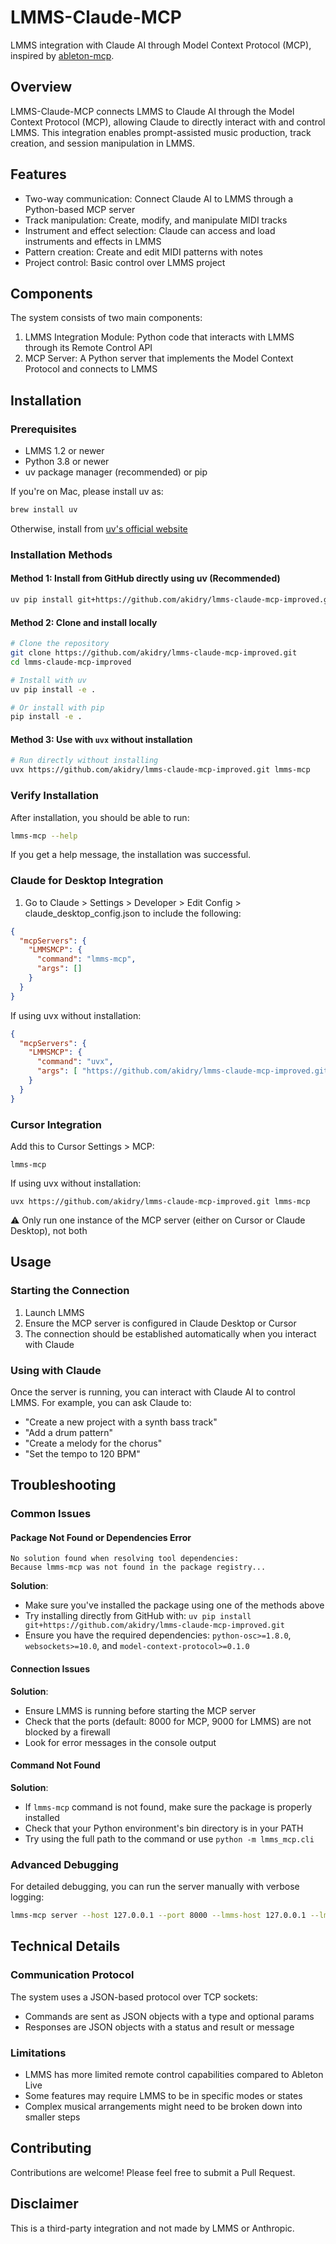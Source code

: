 # LMMS-Claude-MCP

LMMS integration with Claude AI through Model Context Protocol (MCP), inspired by [ableton-mcp](https://github.com/ahujasid/ableton-mcp).

## Overview

LMMS-Claude-MCP connects LMMS to Claude AI through the Model Context Protocol (MCP), allowing Claude to directly interact with and control LMMS. This integration enables prompt-assisted music production, track creation, and session manipulation in LMMS.

## Features

* Two-way communication: Connect Claude AI to LMMS through a Python-based MCP server
* Track manipulation: Create, modify, and manipulate MIDI tracks
* Instrument and effect selection: Claude can access and load instruments and effects in LMMS
* Pattern creation: Create and edit MIDI patterns with notes
* Project control: Basic control over LMMS project

## Components

The system consists of two main components:

1. LMMS Integration Module: Python code that interacts with LMMS through its Remote Control API
2. MCP Server: A Python server that implements the Model Context Protocol and connects to LMMS

## Installation

### Prerequisites

* LMMS 1.2 or newer
* Python 3.8 or newer
* uv package manager (recommended) or pip

If you're on Mac, please install uv as:

```bash
brew install uv
```

Otherwise, install from [uv's official website](https://docs.astral.sh/uv/getting-started/installation/)

### Installation Methods

#### Method 1: Install from GitHub directly using uv (Recommended)

```bash
uv pip install git+https://github.com/akidry/lmms-claude-mcp-improved.git
```

#### Method 2: Clone and install locally

```bash
# Clone the repository
git clone https://github.com/akidry/lmms-claude-mcp-improved.git
cd lmms-claude-mcp-improved

# Install with uv
uv pip install -e .

# Or install with pip
pip install -e .
```

#### Method 3: Use with `uvx` without installation

```bash
# Run directly without installing
uvx https://github.com/akidry/lmms-claude-mcp-improved.git lmms-mcp
```

### Verify Installation

After installation, you should be able to run:

```bash
lmms-mcp --help
```

If you get a help message, the installation was successful.

### Claude for Desktop Integration

1. Go to Claude > Settings > Developer > Edit Config > claude_desktop_config.json to include the following:

```json
{ 
  "mcpServers": { 
    "LMMSMCP": { 
      "command": "lmms-mcp", 
      "args": [] 
    } 
  } 
}
```

If using uvx without installation:

```json
{ 
  "mcpServers": { 
    "LMMSMCP": { 
      "command": "uvx", 
      "args": [ "https://github.com/akidry/lmms-claude-mcp-improved.git", "lmms-mcp" ] 
    } 
  } 
}
```

### Cursor Integration

Add this to Cursor Settings > MCP:

```
lmms-mcp
```

If using uvx without installation:

```
uvx https://github.com/akidry/lmms-claude-mcp-improved.git lmms-mcp
```

⚠️ Only run one instance of the MCP server (either on Cursor or Claude Desktop), not both

## Usage

### Starting the Connection

1. Launch LMMS
2. Ensure the MCP server is configured in Claude Desktop or Cursor
3. The connection should be established automatically when you interact with Claude

### Using with Claude

Once the server is running, you can interact with Claude AI to control LMMS. For example, you can ask Claude to:

* "Create a new project with a synth bass track"
* "Add a drum pattern"
* "Create a melody for the chorus"
* "Set the tempo to 120 BPM"

## Troubleshooting

### Common Issues

#### Package Not Found or Dependencies Error

```
No solution found when resolving tool dependencies:
Because lmms-mcp was not found in the package registry...
```

**Solution**: 
- Make sure you've installed the package using one of the methods above
- Try installing directly from GitHub with: `uv pip install git+https://github.com/akidry/lmms-claude-mcp-improved.git`
- Ensure you have the required dependencies: `python-osc>=1.8.0`, `websockets>=10.0`, and `model-context-protocol>=0.1.0`

#### Connection Issues

**Solution**:
- Ensure LMMS is running before starting the MCP server
- Check that the ports (default: 8000 for MCP, 9000 for LMMS) are not blocked by a firewall
- Look for error messages in the console output

#### Command Not Found

**Solution**:
- If `lmms-mcp` command is not found, make sure the package is properly installed
- Check that your Python environment's bin directory is in your PATH
- Try using the full path to the command or use `python -m lmms_mcp.cli`

### Advanced Debugging

For detailed debugging, you can run the server manually with verbose logging:

```bash
lmms-mcp server --host 127.0.0.1 --port 8000 --lmms-host 127.0.0.1 --lmms-port 9000
```

## Technical Details

### Communication Protocol

The system uses a JSON-based protocol over TCP sockets:

* Commands are sent as JSON objects with a type and optional params
* Responses are JSON objects with a status and result or message

### Limitations

* LMMS has more limited remote control capabilities compared to Ableton Live
* Some features may require LMMS to be in specific modes or states
* Complex musical arrangements might need to be broken down into smaller steps

## Contributing

Contributions are welcome! Please feel free to submit a Pull Request.

## Disclaimer

This is a third-party integration and not made by LMMS or Anthropic.